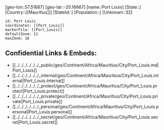 ﻿---
location: [-20.16667,57.51667]
mapzoom: [7,12] 
mapmarker: city 
type: City
tags:
- geo/City


SpocWebEntityId: 35976
isDeleted: false
confidential: public

---
[geo-lon::57.51667]
[geo-lat::-20.16667]
[name::Port Louis]
[State::]
[Country::[[Mauritius]]]
[StateId::]
[Population::]
[Unknown::32]


```leaflet
id: Port Louis
coordinates: [[Port_Louis]]
markerFile: [[Port_Louis]]
defaultZoom: 11 
maxZoom: 18
```


## Confidential Links & Embeds: 
- [[../../../../../../_public/geo/Continent/Africa/Mauritius/City/Port_Louis.md|Port_Louis]] 
- [[../../../../../../_internal/geo/Continent/Africa/Mauritius/City/Port_Louis.internal|Port_Louis.internal]] 
- [[../../../../../../_protect/geo/Continent/Africa/Mauritius/City/Port_Louis.protect|Port_Louis.protect]] 
- [[../../../../../../_private/geo/Continent/Africa/Mauritius/City/Port_Louis.private|Port_Louis.private]] 
- [[../../../../../../_personal/geo/Continent/Africa/Mauritius/City/Port_Louis.personal|Port_Louis.personal]] 
- [[../../../../../../_secret/geo/Continent/Africa/Mauritius/City/Port_Louis.secret|Port_Louis.secret]] 
